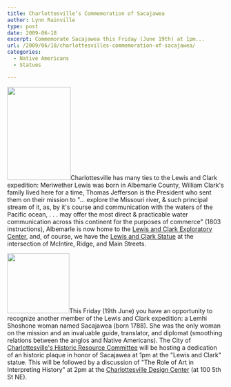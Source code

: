 ```yaml
---
title: Charlottesville’s Commemoration of Sacajawea
author: Lynn Rainville
type: post
date: 2009-06-18
excerpt: Commemorate Sacajawea this Friday (June 19th) at 1pm...
url: /2009/06/18/charlottesvilles-commemoration-of-sacajawea/
categories:
  - Native Americans
  - Statues

---
```

[<img class="alignnone size-medium wp-image-279" title="lewisclark_postcard" src="/media/2009/06/lewisclark_postcard.jpg" alt="" width="147" height="216" />][1]Charlottesville has many ties to the Lewis and Clark expedition: Meriwether Lewis was born in Albemarle County, William Clark's family lived here for a time, Thomas Jefferson is the President who sent them on their mission to "&#8230; explore the Missouri river, & such principal stream of it, as, by it's course and communication with the waters of the Pacific ocean, . . . may offer the most direct & practicable water communication across this continent for the purposes of commerce" (1803 instructions), Albemarle is now home to the [Lewis and Clark Exploratory Center][2], and, of course, we have the [Lewis and Clark Statue][3] at the intersection of McIntire, Ridge, and Main Streets.

[<img class="alignnone size-medium wp-image-277" title="sacajaweacoin2" src="/media/2009/06/sacajaweacoin2.jpg" alt="" width="144" height="139" />][4]This Friday (19th June) you have an opportunity to recognize another member of the Lewis and Clark expedition: a Lemhi Shoshone woman named Sacajawea (born 1788). She was the only woman on the mission and an invaluable guide, translator, and diplomat (smoothing relations between the anglos and Native Americans). The City of [Charlottesville's Historic Resource Committee][5] will be hosting a dedication of an historic plaque in honor of Sacajawea at 1pm at the "Lewis and Clark" statue. This will be followed by a discussion of "The Role of Art in Interpreting History" at 2pm at the [Charlottesville Design Center][6] (at 100 5th St NE).

 [1]: /media/2009/06/lewisclark_postcard.jpg
 [2]: http://www.lewisandclarkeast.org
 [3]: http://www.locohistory.org/blog/albemarle/2007/02/16/sacagawea-clark-lewis/
 [4]: /media/2009/06/sacajaweacoin2.jpg
 [5]: http://www.charlottesville.org/historicresources/
 [6]: http://www.cvilledesign.org
